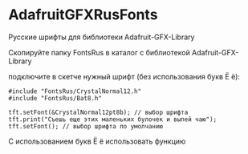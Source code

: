 # AdafruitGFXRusFonts

Русские шрифты для библиотеки Adafruit-GFX-Library

Скопируйте папку FontsRus в каталог с библиотекой Adafruit-GFX-Library

подключите в скетче нужный шрифт (без использования букв Ё ё):

```с++
#include "FontsRus/CrystalNormal12.h"
#include "FontsRus/Bat8.h"

tft.setFont(&CrystalNormal12pt8b); // выбор шрифта
tft.print("Съешь еще этих маленьких булочек и выпей чаю");
tft.setFont(); // выбор шрифта по умолчанию
```

С использованием букв Ё ё использовать функцию


